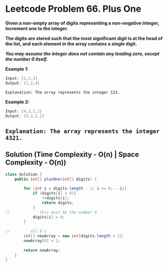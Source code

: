 # Leetcode Problem 66. Plus One

**Given a non-empty array of digits representing a non-negative integer, increment one to the integer.**

**The digits are stored such that the most significant digit is at the head of the list, and each element in the array contains a single digit.**

***You may assume the integer does not contain any leading zero, except the number 0 itself.***

**Example 1:**

```java
Input: [1,2,3]
Output: [1,2,4]
```

`Explanation: The array represents the integer 123.`

**Example 2:**

```java
Input: [4,3,2,1]
Output: [4,3,2,2]
```

`Explanation: The array represents the integer 4321.`
---

## Solution (Time Complexity - O(n)  | Space Complexity - O(n))

```java
class Solution {
    public int[] plusOne(int[] digits) {
        
        for (int i = digits.length - 1; i >= 0; --i){
            if (digits[i] < 9){
                ++digits[i];
                return digits;
            }
//             this must be the number 9
            digits[i] = 0;
        }
        
//         all 9's
        int[] newArray = new int[digits.length + 1];
        newArray[0] = 1;
        
        return newArray;
    }
}
```
